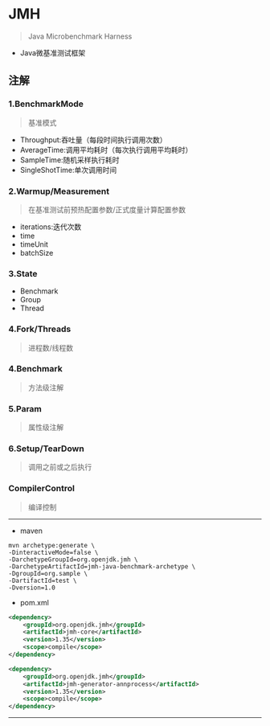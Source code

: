 # JMH
> Java Microbenchmark Harness
- Java微基准测试框架

## 注解
### 1.BenchmarkMode
> 基准模式
- Throughput:吞吐量（每段时间执行调用次数）
- AverageTime:调用平均耗时（每次执行调用平均耗时）
- SampleTime:随机采样执行耗时
- SingleShotTime:单次调用时间

### 2.Warmup/Measurement
> 在基准测试前预热配置参数/正式度量计算配置参数
- iterations:迭代次数
- time
- timeUnit
- batchSize

### 3.State
- Benchmark
- Group
- Thread

### 4.Fork/Threads
> 进程数/线程数
### 4.Benchmark
> 方法级注解

### 5.Param
> 属性级注解


### 6.Setup/TearDown
> 调用之前或之后执行
### CompilerControl
> 编译控制

---
- maven
```
mvn archetype:generate \
-DinteractiveMode=false \
-DarchetypeGroupId=org.openjdk.jmh \
-DarchetypeArtifactId=jmh-java-benchmark-archetype \
-DgroupId=org.sample \
-DartifactId=test \
-Dversion=1.0

```

- pom.xml


```xml
<dependency>
    <groupId>org.openjdk.jmh</groupId>
    <artifactId>jmh-core</artifactId>
    <version>1.35</version>
    <scope>compile</scope>
</dependency>

<dependency>
    <groupId>org.openjdk.jmh</groupId>
    <artifactId>jmh-generator-annprocess</artifactId>
    <version>1.35</version>
    <scope>compile</scope>
</dependency>
```
---

```java


```